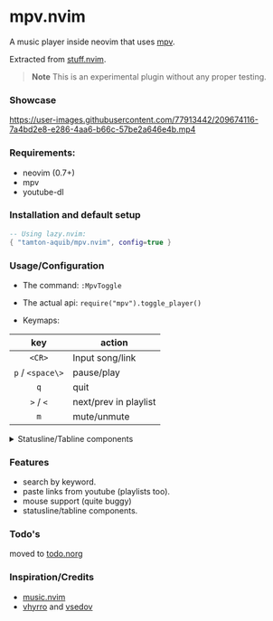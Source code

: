 # mpv.nvim

A music player inside neovim that uses [mpv](https://github.com/mpv-player/mpv).

Extracted from [stuff.nvim](https://github.com/tamton-aquib/stuff.nvim).

> **Note**
> This is an experimental plugin without any proper testing.

### Showcase
https://user-images.githubusercontent.com/77913442/209674116-7a4bd2e8-e286-4aa6-b66c-57be2a646e4b.mp4

### Requirements:
- neovim (0.7+)
- mpv
- youtube-dl

### Installation and default setup

```lua
-- Using lazy.nvim:
{ "tamton-aquib/mpv.nvim", config=true }
```

### Usage/Configuration
- The command: `:MpvToggle`
- The actual api: `require("mpv").toggle_player()`

- Keymaps:

|key| action |
|:--:|---|
| `<CR>` | Input song/link |
|`p` / `<space\>` | pause/play
| `q` | quit |
| `>` / `<` | next/prev in playlist |
| `m` | mute/unmute |

<details>

<summary>Statusline/Tabline components</summary>

> make sure you set `setup_widgets` to `true` inside `setup()`
```lua
-- Components are: g:mpv_title, g:mpv_visualizer, g:mpv_percent
require("lualine").setup {
    sections = {
        lualine_c = {
            {
                function() return '  ' end,
                color='green',
                on_click=require("mpv").toggle_player
            },
            'g:mpv_title'
        },
    }
}
```

</details>

### Features
- search by keyword.
- paste links from youtube (playlists too).
- mouse support (quite buggy)
- statusline/tabline components.

### Todo's
moved to [todo.norg](https://github.com/tamton-aquib/mpv.nvim/tree/main/todo.norg)

### Inspiration/Credits
- [music.nvim](https://github.com/Saverio976/music.nvim)
- [vhyrro](https://github.com/vhyrro) and [vsedov](https://github.com/vsedov)
